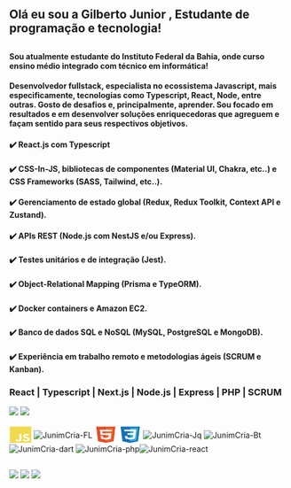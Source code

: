 ## Olá eu sou a Gilberto Junior , Estudante de programação e tecnologia!
##
#### Sou atualmente estudante do Instituto Federal da Bahia, onde curso ensino médio integrado com técnico em informática!
#### Desenvolvedor fullstack, especialista no ecossistema Javascript, mais especificamente, tecnologias como Typescript, React, Node, entre outras. Gosto de desafios e, principalmente, aprender. Sou focado em resultados e em desenvolver soluções enriquecedoras que agreguem e façam sentido para seus respectivos objetivos.

#### ✔️ React.js com Typescript
#### ✔️ CSS-In-JS, bibliotecas de componentes (Material UI, Chakra, etc..) e CSS Frameworks (SASS, Tailwind, etc..).
#### ✔️ Gerenciamento de estado global (Redux, Redux Toolkit, Context API e Zustand).
#### ✔️ APIs REST (Node.js com NestJS e/ou Express).
#### ✔️ Testes unitários e de integração (Jest).
#### ✔️ Object-Relational Mapping (Prisma e TypeORM).
#### ✔️ Docker containers e Amazon EC2.
#### ✔️ Banco de dados SQL e NoSQL (MySQL, PostgreSQL e MongoDB).
#### ✔️ Experiência em trabalho remoto e metodologias ágeis (SCRUM e Kanban).


### React | Typescript | Next.js | Node.js | Express | PHP | SCRUM
<div align="left">
 <picture>
<img src="https://github-readme-stats.vercel.app/api?username=GilbertoJuniorDev&theme=highcontrast&show_icons=true&"/>
</picture>
<img src="https://github-readme-stats.vercel.app/api/top-langs/?username=GilbertoJuniorDev&layout=compact&theme=highcontrast&"> 
</div>
<div style="display: inline_block"><br>
  <img align="center" alt="JunimCria-Js" height="30" width="40" src="https://raw.githubusercontent.com/devicons/devicon/master/icons/javascript/javascript-plain.svg">
  <img align="center" alt="JunimCria-FL" height="30" width="40" src="https://cdn.jsdelivr.net/gh/devicons/devicon/icons/flutter/flutter-original.svg">
  <img align="center" alt="JunimCria-HTML" height="30" width="40" src="https://raw.githubusercontent.com/devicons/devicon/master/icons/html5/html5-original.svg">
  <img align="center" alt="JunimCria-CSS" height="30" width="40" src="https://raw.githubusercontent.com/devicons/devicon/master/icons/css3/css3-original.svg">
  <img align="center" alt="JunimCria-Jq" height="30" width="40" src="https://cdn.jsdelivr.net/gh/devicons/devicon/icons/jquery/jquery-original-wordmark.svg">
  <img align="center" alt="JunimCria-Bt" height="30" width="40" src="https://cdn.jsdelivr.net/gh/devicons/devicon/icons/bootstrap/bootstrap-original.svg">
  <img align="center" alt="JunimCria-dart" height="30" width="40" src="https://cdn.jsdelivr.net/gh/devicons/devicon/icons/dart/dart-original.svg" />
  <img align="center" alt="JunimCria-php" height="30" width="40" src="https://cdn.jsdelivr.net/gh/devicons/devicon/icons/php/php-original.svg" /><img align="center" alt="JunimCria-react" height="30" width="40" src="https://cdn.jsdelivr.net/gh/devicons/devicon/icons/react/react-original.svg" />
 
</div>
  
  ##
 
<div> 
  <a href="https://www.instagram.com/gilbertojuniorcc/" target="_blank"><img src="https://img.shields.io/badge/-Instagram-%23E4405F?style=for-the-badge&logo=instagram&logoColor=white" target="_blank"></a>
  <a href = "mailto:gilbertojuniorcc@gmail.com"><img src="https://img.shields.io/badge/-Gmail-%23333?style=for-the-badge&logo=gmail&logoColor=white" target="_blank"></a>
  <a href="https://www.linkedin.com/in/gilberto-júnior-070a111a8/" target="_blank"><img src="https://img.shields.io/badge/-LinkedIn-%230077B5?style=for-the-badge&logo=linkedin&logoColor=white" target="_blank"></a> 
  
</div>
